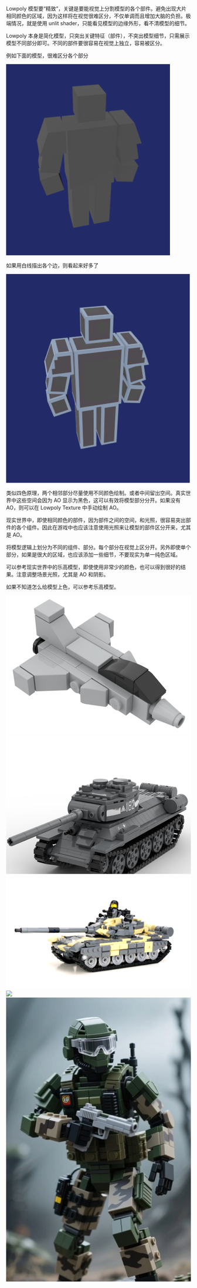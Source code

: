 Lowpoly 模型要“精致”，关键是要能视觉上分割模型的各个部件。避免出现大片相同颜色的区域，因为这样将在视觉很难区分，不仅单调而且增加大脑的负担。极端情况，就是使用 unlit shader，只能看见模型的边缘外形，看不清模型的细节。

Lowpoly 本身是简化模型，只突出关键特征（部件），不突出模型细节，只需展示模型不同部分即可。不同的部件要很容易在视觉上独立，容易被区分。

例如下面的模型，很难区分各个部分

![](image/LowpolyWithoutFrame.png)

如果用白线描出各个边，则看起来好多了

![](image/LowpolyWithFrame.png)


类似四色原理，两个相邻部分尽量使用不同颜色绘制。或者中间留出空间。真实世界中这些空间会因为 AO 显示为黑色，这可以有效将模型部分分开。如果没有 AO，则可以在 Lowpoly Texture 中手动绘制 AO。

现实世界中，即使相同颜色的部件，因为部件之间的空间，和光照，很容易突出部件的各个组件。因此在游戏中也应该注意使用光照来让模型的部件区分开来，尤其是 AO。

将模型逻辑上划分为不同的组件、部分。每个部分在视觉上区分开。另外即使单个部分，如果是很大的区域，也应该添加一些细节，不要现实为单一纯色区域。

可以参考现实世界中的乐高模型，即使使用非常少的颜色，也可以得到很好的结果。注意调整场景光照，尤其是 AO 和阴影。

如果不知道怎么给模型上色，可以参考乐高模型。

![](image/LowpolyTex1.jpg)
![](image/LowpolyTex2.jpg)
![](image/LowpolyTex3.jpg)
![](image/LowpolyTex4.png)
![](image/LowpolyTex5.jpg)